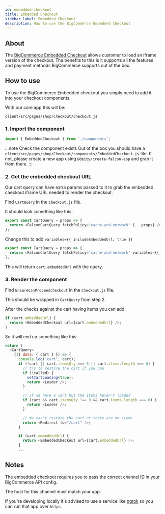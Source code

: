 ```yaml
---
id: embedded-checkout
title: Embedded Checkout
sidebar_label: Embedded Checkout
description: How to use the BigCommerce Embedded Checkout
---
```


## About

The [BigCommerce Embedded Checkout](https://developer.bigcommerce.com/api-docs/storefronts/embedded-checkout/embedded-checkout-tutorial) allows customer to load an iframe version of the checkout. The benefits to this is it supports all the features and payment methods BigCommerce supports out of the box.

## How to use

To use the BigCommerce Embedded checkout you simply need to add it into your checkout components.

With our core app this will be:

`client/src/pages/shop/Checkout/Checkout.js`

### 1. Import the component

```js
import { EmbeddedCheckout } from './components';
```

:::note Check the component exists
Out of the box you should have a `client/src/pages/shop/Checkout/components/EmbeddedCheckout.js` file. If not, please create a new app using `@deity/create-falcon-app` and grab it from there.
:::

### 2. Get the embedded checkout URL

Our cart query can have extra params passed to it to grab the embedded checkout iframe URL needed to render the checkout.

Find `CartQuery` in the `Checkout.js` file.

It should look something like this:

```js
export const CartQuery = props => {
  return <FalconCartQuery fetchPolicy="cache-and-network" {...props} />;
};
```

Change this to add `variables={{ includeEmbeddedUrl: true }}`

```js
export const CartQuery = props => {
  return <FalconCartQuery fetchPolicy="cache-and-network" variables={{ includeEmbeddedUrl: true }} {...props} />;
};
```

This will return `cart.embeddedUrl` with the query.

### 3. Render the component

Find `EnsureCanProceedCheckout` in the `Checkout.js` file.

This should be wrapped in `CartQuery` from step 2.

After the checks against the cart having items you can add:

```js
if (cart.embeddedUrl) {
  return <EmbeddedCheckout url={cart.embeddedUrl} />;
}
```

So it will end up something like this:

```js
return (
  <CartQuery>
    {({ data: { cart } }) => {
      console.log('cart', cart);
      if (!cart || cart.itemsQty === 0 || cart.items.length === 0) {
        // try to restore the cart if you can
        if (!called) {
          setCartLoading(true);
          return <Loader />;
        }

        // If we have a cart but the items haven't loaded
        if (cart && cart.itemsQty !== 0 && cart.items.length === 0) {
          return <Loader />;
        }

        // We can't restore the cart or there are no items
        return <Redirect to="/cart" />;
      }

      if (cart.embeddedUrl) {
        return <EmbeddedCheckout url={cart.embeddedUrl} />;
      }
      ...
```

## Notes

The embedded checkout requires you to pass the correct channel ID in your BigCommerce API config.

The host for this channel must match your app.

If you're developing locally it's advised to use a service like [ngrok](https://ngrok.com/) so you can run that app over `https`.
